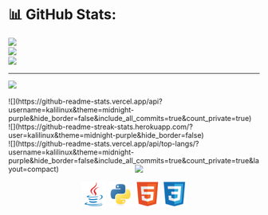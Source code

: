 <div align="left">

# 📊 GitHub Stats:
![](https://github-readme-stats.vercel.app/api?username=kaliIinux&theme=midnight-purple&hide_border=false&include_all_commits=true&count_private=true)<br/>
![](https://github-readme-streak-stats.herokuapp.com/?user=kaliIinux&theme=midnight-purple&hide_border=false)<br/>
![](https://github-readme-stats.vercel.app/api/top-langs/?username=kaliIinux&theme=midnight-purple&hide_border=false&include_all_commits=true&count_private=true&layout=compact)

---
[![](https://visitcount.itsvg.in/api?id=kaliIinux&icon=2&color=0)](https://visitcount.itsvg.in)

<!-- Proudly created with GPRM ( https://gprm.itsvg.in ) -->
</div>
![](https://github-readme-stats.vercel.app/api?username=kaliIinux&theme=midnight-purple&hide_border=false&include_all_commits=true&count_private=true)<br/>
![](https://github-readme-streak-stats.herokuapp.com/?user=kaliIinux&theme=midnight-purple&hide_border=false)<br/>
![](https://github-readme-stats.vercel.app/api/top-langs/?username=kaliIinux&theme=midnight-purple&hide_border=false&include_all_commits=true&count_private=true&layout=compact)
<img src = "chainsaw.gif" width = "250px" align = "right">
<div align="center">
<div style="display: inline_block"><br>
  <img align="center" alt="java" height="50" width="50" src="https://raw.githubusercontent.com/devicons/devicon/master/icons/java/java-original.svg">
  <img align="center" alt="Python" height="50" width="50" src="https://raw.githubusercontent.com/devicons/devicon/master/icons/python/python-original.svg">
  <img align="center" alt="HTML" height="50" width="50" src="https://raw.githubusercontent.com/devicons/devicon/master/icons/html5/html5-original.svg">
  <img align="center" alt="CSS" height="50" width="50" src="https://raw.githubusercontent.com/devicons/devicon/master/icons/css3/css3-original.svg">

</div>
